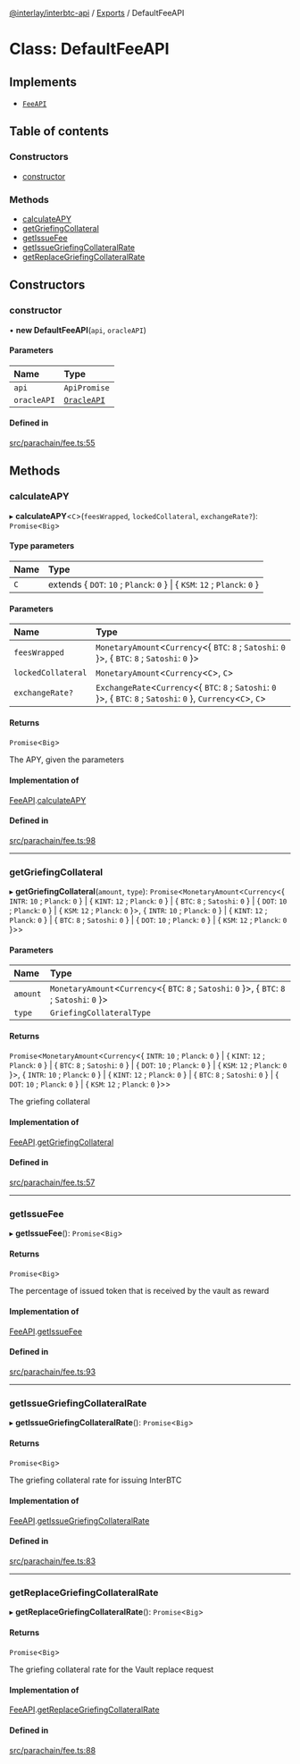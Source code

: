 [@interlay/interbtc-api](/README.md) / [Exports](/modules.md) / DefaultFeeAPI

# Class: DefaultFeeAPI

## Implements

- [`FeeAPI`](/interfaces/FeeAPI.md)

## Table of contents

### Constructors

- [constructor](/classes/DefaultFeeAPI.md#constructor)

### Methods

- [calculateAPY](/classes/DefaultFeeAPI.md#calculateapy)
- [getGriefingCollateral](/classes/DefaultFeeAPI.md#getgriefingcollateral)
- [getIssueFee](/classes/DefaultFeeAPI.md#getissuefee)
- [getIssueGriefingCollateralRate](/classes/DefaultFeeAPI.md#getissuegriefingcollateralrate)
- [getReplaceGriefingCollateralRate](/classes/DefaultFeeAPI.md#getreplacegriefingcollateralrate)

## Constructors

### <a id="constructor" name="constructor"></a> constructor

• **new DefaultFeeAPI**(`api`, `oracleAPI`)

#### Parameters

| Name | Type |
| :------ | :------ |
| `api` | `ApiPromise` |
| `oracleAPI` | [`OracleAPI`](/interfaces/OracleAPI.md) |

#### Defined in

[src/parachain/fee.ts:55](https://github.com/interlay/interbtc-api/blob/3ad80e9/src/parachain/fee.ts#L55)

## Methods

### <a id="calculateapy" name="calculateapy"></a> calculateAPY

▸ **calculateAPY**<`C`\>(`feesWrapped`, `lockedCollateral`, `exchangeRate?`): `Promise`<`Big`\>

#### Type parameters

| Name | Type |
| :------ | :------ |
| `C` | extends { `DOT`: ``10`` ; `Planck`: ``0``  } \| { `KSM`: ``12`` ; `Planck`: ``0``  } |

#### Parameters

| Name | Type |
| :------ | :------ |
| `feesWrapped` | `MonetaryAmount`<`Currency`<{ `BTC`: ``8`` ; `Satoshi`: ``0``  }\>, { `BTC`: ``8`` ; `Satoshi`: ``0``  }\> |
| `lockedCollateral` | `MonetaryAmount`<`Currency`<`C`\>, `C`\> |
| `exchangeRate?` | `ExchangeRate`<`Currency`<{ `BTC`: ``8`` ; `Satoshi`: ``0``  }\>, { `BTC`: ``8`` ; `Satoshi`: ``0``  }, `Currency`<`C`\>, `C`\> |

#### Returns

`Promise`<`Big`\>

The APY, given the parameters

#### Implementation of

[FeeAPI](/interfaces/FeeAPI.md).[calculateAPY](/interfaces/FeeAPI.md#calculateapy)

#### Defined in

[src/parachain/fee.ts:98](https://github.com/interlay/interbtc-api/blob/3ad80e9/src/parachain/fee.ts#L98)

___

### <a id="getgriefingcollateral" name="getgriefingcollateral"></a> getGriefingCollateral

▸ **getGriefingCollateral**(`amount`, `type`): `Promise`<`MonetaryAmount`<`Currency`<{ `INTR`: ``10`` ; `Planck`: ``0``  } \| { `KINT`: ``12`` ; `Planck`: ``0``  } \| { `BTC`: ``8`` ; `Satoshi`: ``0``  } \| { `DOT`: ``10`` ; `Planck`: ``0``  } \| { `KSM`: ``12`` ; `Planck`: ``0``  }\>, { `INTR`: ``10`` ; `Planck`: ``0``  } \| { `KINT`: ``12`` ; `Planck`: ``0``  } \| { `BTC`: ``8`` ; `Satoshi`: ``0``  } \| { `DOT`: ``10`` ; `Planck`: ``0``  } \| { `KSM`: ``12`` ; `Planck`: ``0``  }\>\>

#### Parameters

| Name | Type |
| :------ | :------ |
| `amount` | `MonetaryAmount`<`Currency`<{ `BTC`: ``8`` ; `Satoshi`: ``0``  }\>, { `BTC`: ``8`` ; `Satoshi`: ``0``  }\> |
| `type` | `GriefingCollateralType` |

#### Returns

`Promise`<`MonetaryAmount`<`Currency`<{ `INTR`: ``10`` ; `Planck`: ``0``  } \| { `KINT`: ``12`` ; `Planck`: ``0``  } \| { `BTC`: ``8`` ; `Satoshi`: ``0``  } \| { `DOT`: ``10`` ; `Planck`: ``0``  } \| { `KSM`: ``12`` ; `Planck`: ``0``  }\>, { `INTR`: ``10`` ; `Planck`: ``0``  } \| { `KINT`: ``12`` ; `Planck`: ``0``  } \| { `BTC`: ``8`` ; `Satoshi`: ``0``  } \| { `DOT`: ``10`` ; `Planck`: ``0``  } \| { `KSM`: ``12`` ; `Planck`: ``0``  }\>\>

The griefing collateral

#### Implementation of

[FeeAPI](/interfaces/FeeAPI.md).[getGriefingCollateral](/interfaces/FeeAPI.md#getgriefingcollateral)

#### Defined in

[src/parachain/fee.ts:57](https://github.com/interlay/interbtc-api/blob/3ad80e9/src/parachain/fee.ts#L57)

___

### <a id="getissuefee" name="getissuefee"></a> getIssueFee

▸ **getIssueFee**(): `Promise`<`Big`\>

#### Returns

`Promise`<`Big`\>

The percentage of issued token that is received by the vault as reward

#### Implementation of

[FeeAPI](/interfaces/FeeAPI.md).[getIssueFee](/interfaces/FeeAPI.md#getissuefee)

#### Defined in

[src/parachain/fee.ts:93](https://github.com/interlay/interbtc-api/blob/3ad80e9/src/parachain/fee.ts#L93)

___

### <a id="getissuegriefingcollateralrate" name="getissuegriefingcollateralrate"></a> getIssueGriefingCollateralRate

▸ **getIssueGriefingCollateralRate**(): `Promise`<`Big`\>

#### Returns

`Promise`<`Big`\>

The griefing collateral rate for issuing InterBTC

#### Implementation of

[FeeAPI](/interfaces/FeeAPI.md).[getIssueGriefingCollateralRate](/interfaces/FeeAPI.md#getissuegriefingcollateralrate)

#### Defined in

[src/parachain/fee.ts:83](https://github.com/interlay/interbtc-api/blob/3ad80e9/src/parachain/fee.ts#L83)

___

### <a id="getreplacegriefingcollateralrate" name="getreplacegriefingcollateralrate"></a> getReplaceGriefingCollateralRate

▸ **getReplaceGriefingCollateralRate**(): `Promise`<`Big`\>

#### Returns

`Promise`<`Big`\>

The griefing collateral rate for the Vault replace request

#### Implementation of

[FeeAPI](/interfaces/FeeAPI.md).[getReplaceGriefingCollateralRate](/interfaces/FeeAPI.md#getreplacegriefingcollateralrate)

#### Defined in

[src/parachain/fee.ts:88](https://github.com/interlay/interbtc-api/blob/3ad80e9/src/parachain/fee.ts#L88)
